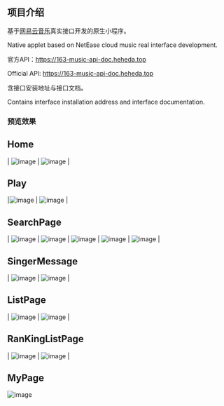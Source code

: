 ## 项目介绍

基于[网易云音乐](https://music.163.com/#/download)真实接口开发的原生小程序。

Native applet based on NetEase cloud music real interface development.


官方API：https://163-music-api-doc.heheda.top

Official API: https://163-music-api-doc.heheda.top


含接口安装地址与接口文档。

Contains interface installation address and interface documentation.

### 预览效果
## Home
| ![image](worksShow/Home.png) | ![image](worksShow/Home_HotSinger.png) |

## Play
|![image](worksShow/Play01.png) | ![image](worksShow/Play02.png) |

## SearchPage
| ![image](worksShow/SearchPage01.png) | 
![image](worksShow/SearchPage02.png) | ![image](worksShow/SearchPage03.png) |
![image](worksShow/SearchPage04.png) | ![image](worksShow/SearchPage05.png) |

## SingerMessage
| ![image](worksShow/SingerPage.png) | ![image](worksShow/SingerMessage.png) |

## ListPage
| ![image](worksShow/ListPage.png) | ![image](worksShow/ListMessagePage.png) |
## RanKingListPage
| ![image](worksShow/RanKing.png) | ![image](worksShow/RanKing01.png) |

## MyPage
![image](worksShow/My.png)
